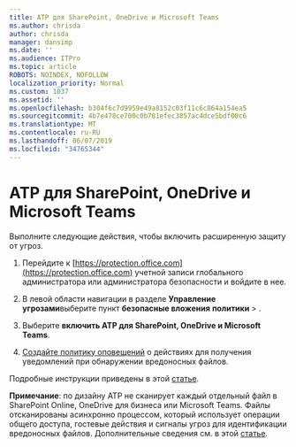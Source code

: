 ```yaml
---
title: ATP для SharePoint, OneDrive и Microsoft Teams
ms.author: chrisda
author: chrisda
manager: dansimp
ms.date: ''
ms.audience: ITPro
ms.topic: article
ROBOTS: NOINDEX, NOFOLLOW
localization_priority: Normal
ms.custom: 1037
ms.assetid: ''
ms.openlocfilehash: b304f6c7d9959e49a8152c03f11c6c864a154ea5
ms.sourcegitcommit: 4b7e478ce700c0b781efec3857ac4dce5bdf00c6
ms.translationtype: MT
ms.contentlocale: ru-RU
ms.lasthandoff: 06/07/2019
ms.locfileid: "34765344"
---
```

# <a name="atp-for-sharepoint-onedrive-and-microsoft-teams"></a>ATP для SharePoint, OneDrive и Microsoft Teams

Выполните следующие действия, чтобы включить расширенную защиту от угроз.

1. Перейдите к [https://protection.office.com](https://protection.office.com) учетной записи глобального администратора или администратора безопасности и войдите в нее.

2. В левой области навигации в разделе **Управление угрозами**выберите пункт **безопасные вложения** **политики** \> .

3. Выберите **включить ATP для SharePoint, OneDrive и Microsoft Teams**.

4. [Создайте политику оповещений](https://docs.microsoft.com/office365/securitycompliance/create-activity-alerts) о действиях для получения уведомлений при обнаружении вредоносных файлов.

Подробные инструкции приведены в этой [статье](https://docs.microsoft.com/office365/securitycompliance/turn-on-atp-for-spo-odb-and-teams).

**Примечание**: по дизайну ATP не сканирует каждый отдельный файл в SharePoint Online, OneDrive для бизнеса или Microsoft Teams. Файлы отсканированы асинхронно процессом, который использует операции общего доступа, гостевые действия и сигналы угроз для идентификации вредоносных файлов. Дополнительные сведения см. в этой [статье](https://docs.microsoft.com/office365/securitycompliance/atp-for-spo-odb-and-teams).
